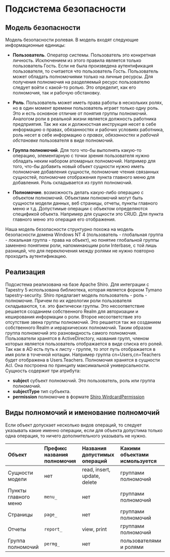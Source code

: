 # Подсистема безопасности #

## Модель безопасности ##

Модель безопасности ролевая. В модель входят следующие информационные единицы:

  * **Пользователь**. Оператор системы. Пользователь это конкретная личность. Исключением из этого правила является только пользователь Гость. Если не была произведена аутентификация пользователя, то считается что пользователь Гость. Пользователь может обладать полномочиями только на личные ресурсы. Для получения полномочия на разделяемый ресурс пользователю следует войти с какой-то ролью. Это определит, как его полномочия, так и рабочую обстановку.

  * **Роль**. Пользователь может иметь права работы в нескольких ролях, но в один момент времени пользователь играет только одну роль. Это и есть основное отличие от понятия группы полномочий. Аналогом роли в реальной жизни является должность работника предприятия. Так же как и должностная инструкция несет в себе информацию о правах, обязанностях и рабочих условиях работника, роль несет в себе информацию о _правах_, _обязанностях_ и _рабочей обстановке_ пользователя в виде полномочий.

  * **Группа полномочий**. Для того что-бы выполнять какую-то операцию, элементарную с точки зрения пользователя нужно обладать неким набором атомарных полномочий. Например для того, что-бы добавить новый объект сущности нужно иметь полномочие добавления сущности, полномочие чтения связанных сущностей, полномочие отображения пункта главного меню для добавления. Роль складывается из групп полномочий.

  * **Полномочие**. возможность делать какую-либо операцию с объектом полномочий. Объектами полномочий могут быть сущности модели данных, веб страницы, отчеты, пункты главного меню и т.д. Допустимые операции с объектом определяются спецификой объекта. Например для сущности это CRUD. Для пункта главного меню это операция его отображения.

Наша модель безопасности структурно похожа на модель безопасности домена Windows NT 4 (пользователь - глобальная группа - локальная группа - права на объект), но понятие глобальной группы заменено понятием роли, напоминающим роли Interbase, с той лишь разницей, что для переключения между ролями не нужно повторно проходить аутентификацию.

## Реализация ##

Подсистема реализована на базе Apache Shiro. Для интеграции с Tapestry 5 использована библиотека, которая является форком Tymano tapestry-security. Shiro предлагает модель пользователь - роль - полномочие. Причем по их идеологии роли пользователя складываются, т.е. это фактически группы. Это несоответствие решается созданием собственного Realm для авторизации и кеширования информации о роли. Второе несоответствие это отсутствие звена группы полномочий. Это решается так же созданием собственного Realm и иерархических полномочий. Таким образом группа полномочий это разновидность самого полномочия.
Пользователи хранятся в ActiveDirectory, названия групп, членом которых является пользователь отображается в виде списка его ролей. Так как в AD есть путь к листу - группе, то этот путь отображается в имя роли в точечной нотации. Например группа cn=Users,cn=Teachers будет отображена в Users.Teachers.
Полномочия хранятся в сущности Acl. Она построена по принципу максимальной универсальности. Сущность содержит три атрибута:
  * **subject** субъект полномочий. Это пользователь, роль или группа полномочий.
  * **subjectType** тип субъекта.
  * **permission** полномочие в формате [Shiro WirdcardPermission](http://shiro.apache.org/static/current/apidocs/org/apache/shiro/authz/permission/WildcardPermission.html)

## Виды полномочий и именование полномочий ##

Если объект допускает несколько видов операций, то следует указывать какие именно операции, если для объекта допустима только одна операция, то ничего дополнительного указывать не нужно.

|Объект |Префикс названия полномочия|Названия допустимых операций|Какими объектами исмользуется|
|:------------|:---------------------------------------------------|:-----------------------------------------------------|:-------------------------------------------------------|
|Сущности модели|нет|read, insert, update, delete|группами полномочий|
|Пункты главного меню|`menu_`|нет|группами полномочий|
|Страницы|`page_`|нет|группами полномочий|
|Отчеты|`report_`|view, print|группами полномочий|
|Группа полномочий|`permg_`|нет|пользователями и ролями|